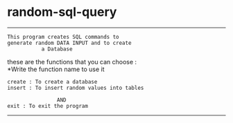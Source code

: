# random-sql-query
***************************************************
    This program creates SQL commands to         
    generate random DATA INPUT and to create     
               a Database                        
			                                            
						                                      
  these are the functions that you can choose :  
       *Write the function name to use it        
						                                      
    create : To create a database                
    insert : To insert random values into tables 
						                                      
		            AND         				              
    exit : To exit the program                   
***************************************************
